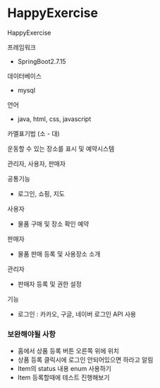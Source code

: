 # HappyExercise
HappyExercise

프레임워크
 - SpringBoot2.7.15

데이터베이스
 - mysql

언어
 - java, html, css, javascript

카멜표기법 (소 - 대)

운동할 수 있는 장소를 표시 및 예약시스템

관리자, 사용자, 판매자

공통기능
 - 로그인, 쇼핑, 지도

사용자
 - 물품 구매 및 장소 확인 예약

판매자
 - 물품 판매 등록 및 사용장소 소개

관리자
 - 판매자 등록 및 권한 설정


기능
 - 로그인 : 카카오, 구글, 네이버 로그인 API 사용


### 보완해야될 사항
- 홈에서 상품 등록 버튼 오른쪽 위에 위치
- 상품 등록 클릭시에 로그인 안되어있으면 하라고 알림
- Item의 status 내용 enum 사용하기
- Item 등록할때에 테스트 진행해보기